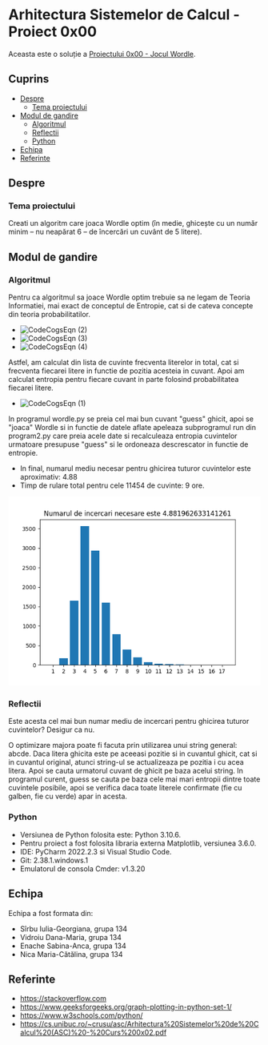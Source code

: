 # Arhitectura Sistemelor de Calcul - Proiect 0x00 

Aceasta este o soluție a [Proiectului 0x00 - Jocul Wordle](https://cs.unibuc.ro/~crusu/asc/Arhitectura%20Sistemelor%20de%20Calcul%20(ASC)%20-%20Proiect%200x00%202022.pdf).

## Cuprins

- [Despre](#despre)
  - [Tema proiectului](#tema-proiectului)
- [Modul de gandire](#modul-de-gandire)
  - [Algoritmul](#algoritmul)
  - [Reflectii](#reflectii)
  - [Python](#python)
- [Echipa](#echipa)
- [Referinte](#referinte)

## Despre

### Tema proiectului

Creati un algoritm care joaca Wordle optim (în medie, ghicește cu un număr
minim – nu neapărat 6 – de încercări un cuvânt de 5 litere).

## Modul de gandire

### Algoritmul

Pentru ca algoritmul sa joace Wordle optim trebuie sa ne legam de Teoria Informatiei, mai exact de conceptul de Entropie, cat si de cateva concepte din teoria probabilitatilor.
- ![CodeCogsEqn (2)](https://user-images.githubusercontent.com/46359762/204161995-738cc076-4dc1-443c-9db5-287e27accc6f.gif)
- ![CodeCogsEqn (3)](https://user-images.githubusercontent.com/46359762/204162003-0fba057b-5ea9-4d13-87f8-038d0dda5617.gif)
- ![CodeCogsEqn (4)](https://user-images.githubusercontent.com/46359762/204162014-91a17d0f-f5e0-4ea5-9f9f-f514a939b60c.gif)

Astfel, am calculat din lista de cuvinte frecventa literelor in total, cat si frecventa fiecarei litere in functie de pozitia acesteia in cuvant. 
Apoi am calculat entropia pentru fiecare cuvant in parte folosind probabilitatea fiecarei litere.

- ![CodeCogsEqn (1)](https://user-images.githubusercontent.com/46359762/204161982-d69afdb9-5dc7-45bd-81ab-3ee505445ab5.gif)


In programul wordle.py se preia cel mai bun cuvant "guess" ghicit, apoi se "joaca" Wordle si in functie de datele aflate apeleaza subprogramul run din program2.py care preia acele date si recalculeaza entropia cuvintelor urmatoare presupuse "guess" si le ordoneaza descrescator in functie de entropie.

- In final, numarul mediu necesar pentru ghicirea tuturor cuvintelor este aproximativ: 4.88
- Timp de rulare total pentru cele 11454 de cuvinte: 9 ore.

![](GRAFIC_TOTAL.png)

### Reflectii

Este acesta cel mai bun numar mediu de incercari pentru ghicirea tuturor cuvintelor? 
Desigur ca nu.

O optimizare majora poate fi facuta prin utilizarea unui string general: abcde. Daca litera ghicita este pe aceeasi pozitie si in cuvantul ghicit, cat si in cuvantul original, atunci string-ul se actualizeaza pe pozitia i cu acea litera. Apoi se cauta urmatorul cuvant de ghicit pe baza acelui string.
In programul curent, guess se cauta pe baza cele mai mari entropii dintre toate cuvintele posibile, apoi se verifica daca toate literele confirmate (fie cu galben, fie cu verde) apar in acesta.

### Python

- Versiunea de Python folosita este: Python 3.10.6.
- Pentru proiect a fost folosita libraria externa Matplotlib, versiunea 3.6.0.
- IDE: PyCharm 2022.2.3 si Visual Studio Code.
- Git: 2.38.1.windows.1
- Emulatorul de consola Cmder: v1.3.20

## Echipa

Echipa a fost formata din:
- Sîrbu Iulia-Georgiana, grupa 134
- Vidroiu Dana-Maria, grupa 134
- Enache Sabina-Anca, grupa 134
- Nica Maria-Cătălina, grupa 134

## Referinte

- https://stackoverflow.com
- https://www.geeksforgeeks.org/graph-plotting-in-python-set-1/
- https://www.w3schools.com/python/
- https://cs.unibuc.ro/~crusu/asc/Arhitectura%20Sistemelor%20de%20Calcul%20(ASC)%20-%20Curs%200x02.pdf
